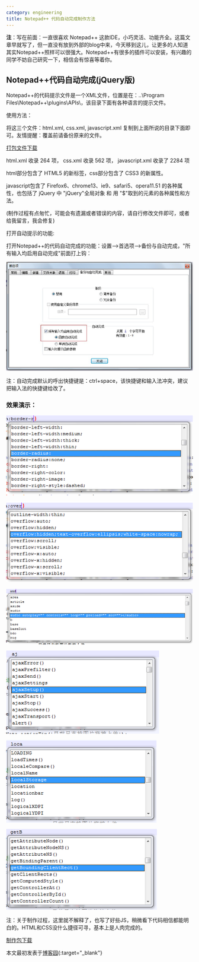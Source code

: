 ```yaml
---
category: engineering
title: Notepad++ 代码自动完成制作方法
---
```


**注**：写在前面：一直很喜欢 Notepad++ 这款IDE，小巧灵活、功能齐全。这篇文章早就写了，但一直没有放到外部的blog中来，今天移到这儿，让更多的人知道其实Notepad++照样可以很强大。Notepad++有很多的插件可以安装，有兴趣的同学不妨自己研究一下，相信会有惊喜等着你。

## Notepad++代码自动完成(jQuery版)

Notepad++的代码提示文件是一个XML文件，位置是在：..\Program Files\Notepad++\plugins\APIs\，该目录下面有各种语言的提示文件。

使用方法：

将这三个文件：html.xml, css.xml, javascript.xml 复制到上面所说的目录下面即可。友情提醒：覆盖前请备份原来的文件。

[打包文件下载](/public/others/notepad4jquery.zip)

html.xml 收录 264 项， css.xml 收录 562 项， javascript.xml 收录了 2284 项

html部分包含了 HTML5 的新标签，css部分包含了 CSS3 的新属性。

javascript包含了 Firefox6、chrome13、ie9、safari5、opera11.51 的各种属性，也包括了 jQuery 中 "jQuery"全局对象 和 用 "$"取到的元素的各种属性和方法。

(制作过程有点匆忙，可能会有遗漏或者错误的内容，请自行修改文件即可，或者给我留言，我会修复)

打开自动提示的功能:

打开Notepad++的代码自动完成的功能：设置-->首选项-->备份与自动完成，"所有输入均启用自动完成"前面打上钩：

![演示1](/public/images/npca/1.jpg)

注：自动完成默认的呼出快捷键是：ctrl+space，该快捷键和输入法冲突，建议把输入法的快捷键给改了。


### 效果演示：

![演示2](/public/images/npca/2.png)

![演示3](/public/images/npca/3.png)

![演示4](/public/images/npca/4.png)

![演示5](/public/images/npca/5.png)

![演示6](/public/images/npca/6.png)

![演示7](/public/images/npca/7.png)


注：关于制作过程，这里就不解释了，也写了好些JS，稍微看下代码相信都能明白的。HTML和CSS没什么捷径可寻，基本上是人肉完成的。

[制作包下载](/public/others/np-autocomplete.zip)

本文最初发表于[博客园](http://www.cnblogs.com/huntbao/archive/2012/02/20/notepad-code-autocomplete.html){:target="_blank"}
